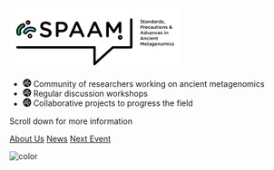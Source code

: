 # 

<div width="30px"><img src="_media/SPAAM-Logo-Full-Colour.svg" width="60%" min-width: 400px/></div>

* <img src="_media/SPAAM-Avatar-White.svg" width=3%/> Community of researchers
  working on ancient metagenomics
* <img src="_media/SPAAM-Avatar-White.svg" width=3%/> Regular discussion
  workshops
* <img src="_media/SPAAM-Avatar-White.svg" width=3%/> Collaborative projects to
  progress the field

Scroll down for more information

[About Us](/home.md)
[News](/news.md) [Next Event](events/metadatathon-dec2021/README.md)

<!-- background color -->

![color](#FFFFFF)
